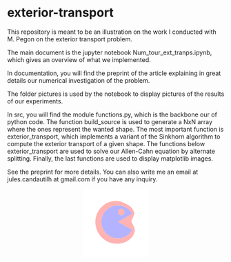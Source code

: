 # exterior-transport
This repository is meant to be an illustration on the work I conducted with M. Pegon on the exterior transport problem.

The main document is the jupyter notebook Num_tour_ext_tranps.ipynb, which gives an overview of what we implemented.

In documentation, you will find the preprint of the article explaining in great details our numerical investigation of the problem.

The folder pictures is used by the notebook to display pictures of the results of our experiments.

In src, you will find the module functions.py, which is the backbone our of python code.
The function build_source is used to generate a NxN array where the ones represent the wanted shape.
The most important function is exterior_transport, which implements a variant of the Sinkhorn algorithm
to compute the exterior transport of a given shape.
The functions below exterior_transport are used to solve our Allen-Cahn equation by alternate splitting.
Finally, the last functions are used to display matplotlib images.

See the preprint for more details.
You can also write me an email at jules.candautilh at gmail.com if you have any inquiry.

<p align="center">
<img src="./pictures/example_pacman.png" 
     alt="A set (in blue) and its minimiser for the exterior transport (in red)." 
     width="30%;"/>
</p>